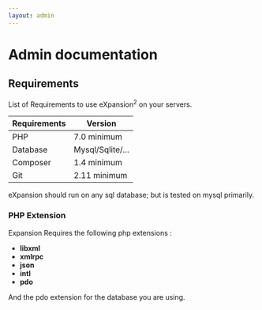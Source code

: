 ```yaml
---
layout: admin
---
```


# Admin documentation

## Requirements

List of Requirements to use eXpansion<sup>2</sup> on your servers.


| **Requirements** | **Version**      | 
|------------------|------------------|
| PHP              | 7.0 minimum      |
| Database         | Mysql/Sqlite/... |
| Composer         | 1.4 minimum      |
| Git              | 2.11 minimum     |

eXpansion should run on any sql database; but is tested on mysql primarily.

### PHP Extension

Expansion Requires the following php extensions : 

* **libxml**
* **xmlrpc**
* **json**
* **intl**
* **pdo**

And the pdo extension for the database you are using.
